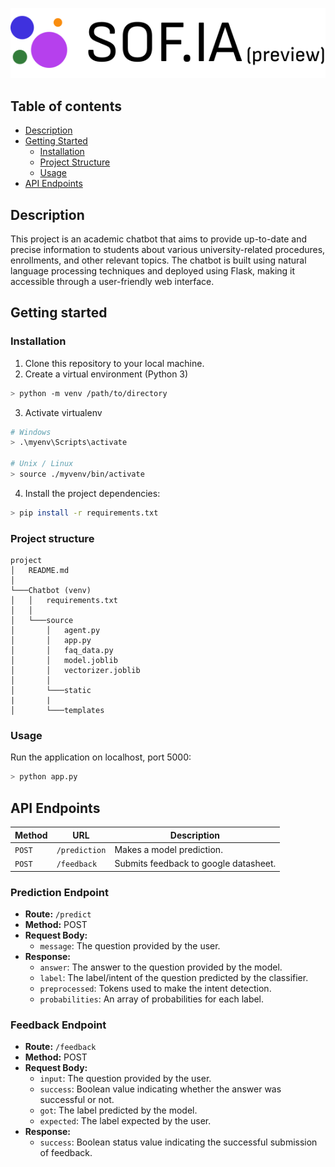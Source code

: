 ![SOF.IA (Preview version)](./static/logo.svg)

## Table of contents
- [Description](#description)
- [Getting Started](#getting-started)
  - [Installation](#installation)
  - [Project Structure](#project-structure)
  - [Usage](#usage)
- [API Endpoints](#api-endpoints)

## Description
This project is an academic chatbot that aims to provide up-to-date and precise information to students about various university-related procedures, enrollments, and other relevant topics. The chatbot is built using natural language processing techniques and deployed using Flask, making it accessible through a user-friendly web interface.

## Getting started

### Installation
1. Clone this repository to your local machine.
2. Create a virtual environment (Python 3)
```bash
> python -m venv /path/to/directory
```

3. Activate virtualenv
```bash
# Windows
> .\myenv\Scripts\activate

# Unix / Linux
> source ./myvenv/bin/activate
```

4. Install the project dependencies:
```bash
> pip install -r requirements.txt
``` 

### Project structure
```
project
│   README.md
│
└───Chatbot (venv)
│   │   requirements.txt
│   │   
│   └───source
│       │   agent.py
│       │   app.py
│       │   faq_data.py
│       │   model.joblib
│       │   vectorizer.joblib
│       │   
│       └───static
|       |   
│       └───templates
```
### Usage
Run the application on localhost, port 5000:
```bash
> python app.py
```

## API Endpoints
| Method   | URL             | Description               |
| -------- | --------------- | ------------------------- |
| `POST`   | `/prediction`   | Makes a model prediction. |
| `POST`   | `/feedback`     | Submits feedback to google datasheet.                  |

### Prediction Endpoint

- **Route:** `/predict`
- **Method:** POST
- **Request Body:**
  + `message`: The question provided by the user.
- **Response:**
  + `answer`: The answer to the question provided by the model.
  + `label`: The label/intent of the question predicted by the classifier.
  + `preprocessed`: Tokens used to make the intent detection.
  + `probabilities`: An array of probabilities for each label.

### Feedback Endpoint

- **Route:** `/feedback`
- **Method:** POST
- **Request Body:**
  + `input`: The question provided by the user.
  + `success`: Boolean value indicating whether the answer was successful or not.
  + `got`: The label predicted by the model.
  + `expected`: The label expected by the user.
- **Response:**
  + `success`: Boolean status value indicating the successful submission of feedback.
